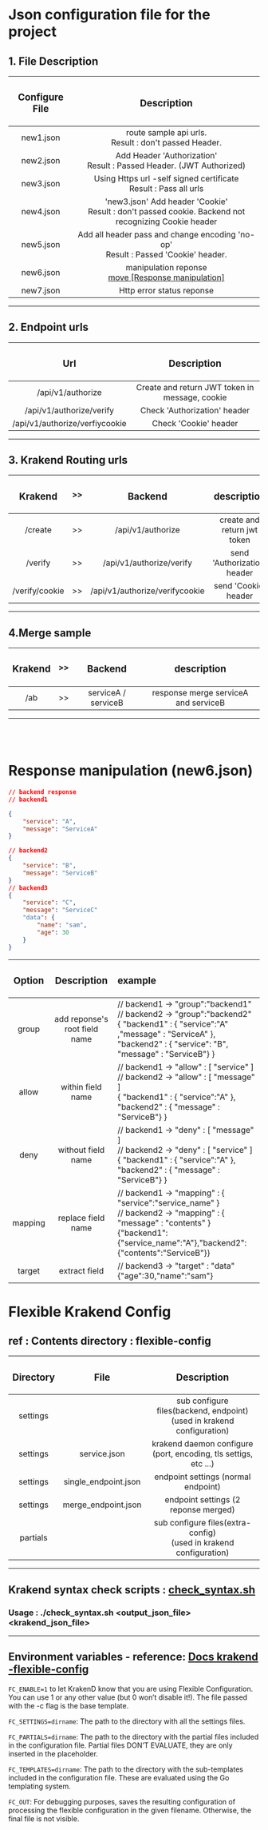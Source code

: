 # Json configuration file for the project

## 1. File Description

| <h3> Configure File | <h3> Description |
|:-------------:|:-----------:|
| new1.json | route sample api urls. <br> Result : don't passed Header. |
| new2.json | Add Header 'Authorization' <br> Result : Passed Header. (JWT Authorized)|
| new3.json | Using Https url -self signed certificate <br> Result : Pass all urls |
| new4.json | 'new3.json' Add header 'Cookie' <br> Result : don't passed cookie. Backend not recognizing Cookie header |
| new5.json | Add all header pass and change encoding 'no-op' <br> Result : Passed 'Cookie' header. |
| new6.json | manipulation reponse </br> [ move [Response manipulation] ](#response-manipulation-new6json) |
| new7.json | Http error status reponse |
---

## 2. Endpoint urls

| <h3> Url | <h3> Description |
|:-------------:|:-----------:|
| /api/v1/authorize | Create and return JWT token in message, cookie |
| /api/v1/authorize/verify | Check 'Authorization' header |
| /api/v1/authorize/verfiycookie | Check 'Cookie' header |

---

## 3. Krakend Routing urls
| <h3>Krakend  | >> | <h3>Backend | <h3>description |
|:-------------:|:--:|:-----------:|:-----------:|
| /create | >> | /api/v1/authorize | create and return jwt token |
| /verify | >> | /api/v1/authorize/verify | send 'Authorization' header |
| /verify/cookie | >> | /api/v1/authorize/verifycookie | send 'Cookie' header |

---
## 4.Merge sample
| <h3>Krakend  | >> | <h3>Backend | <h3>description |
|:-------------:|:--:|:-----------:|:-----------:|
| /ab | >> | serviceA / serviceB | response merge serviceA and serviceB |

---
</br></br>

# Response manipulation (new6.json)

``` json
// backend response 
// backend1 

{ 
    "service": "A",
    "message": "ServiceA"
}

// backend2
{ 
    "service": "B",
    "message": "ServiceB"
}
// backend3
{ 
    "service": "C",
    "message": "ServiceC"
    "data": {
        "name": "sam",
        "age": 30
    }
}
```
| <h3>Option | <h3>Description | <h3>example</h3> |
|:-------------:|:-----------:|:-------|
| group | add reponse's  root field name | // backend1 -> "group":"backend1" </br> // backend2 -> "group":"backend2" </br>{ "backend1" : { "service":"A"  ,"message" : "ServiceA" }, </br> "backend2" : { "service": "B", "message" : "ServiceB"} } |
| allow | within field name | // backend1 -> "allow" : [ "service" ] </br> // backend2 -> "allow" : [ "message" ]</br> { "backend1" : { "service":"A"   }, "backend2" : { "message" : "ServiceB"}  } |
| deny | without field name | // backend1 -> "deny" : [ "message" ] </br> // backend2 -> "deny" : [ "service" ]</br> { "backend1" : { "service":"A"   }, "backend2" : { "message" : "ServiceB"} } |
| mapping | replace field name | // backend1 -> "mapping" : { "service":"service_name" } </br> // backend2 -> "mapping" : { "message" : "contents" } </br> {"backend1":{"service_name":"A"},"backend2":{"contents":"ServiceB"}} |
| target | extract field | // backend3 -> "target" : "data" </br> {"age":30,"name":"sam"} |


# Flexible Krakend Config
## ref : Contents directory : flexible-config

| <h3> Directory | <h3>File | <h3>Description |
|:--------------:|:-------------:|:-----------:|
| settings |  |sub configure files(backend, endpoint) </br> (used in krakend configuration) |
| settings | service.json | krakend daemon configure (port, encoding, tls settigs, etc ...) |
| settings | single_endpoint.json | endpoint settings (normal endpoint) |
| settings | merge_endpoint.json | endpoint settings (2 reponse merged) |
| partials |  |sub configure files(extra-config) </br> (used in krakend configuration) |

--- 
## Krakend syntax check scripts : [check_syntax.sh](./flexible-config/check_syntax.sh)
### Usage : ./check_syntax.sh <output_json_file> <krakend_json_file>
  
--- 

## Environment variables - reference: [Docs krakend -flexible-config](https://www.krakend.io/docs/flexible-config/)

`FC_ENABLE=1` to let KrakenD know that you are using Flexible Configuration. You can use 1 or any other value (but 0 won’t disable it!). The file passed with the -c flag is the base template.

`FC_SETTINGS=dirname`: The path to the directory with all the settings files.


`FC_PARTIALS=dirname`: The path to the directory with the partial files included in the configuration file. Partial files DON’T EVALUATE, they are only inserted in the placeholder.


`FC_TEMPLATES=dirname`: The path to the directory with the sub-templates included in the configuration file. These are evaluated using the Go templating system.


`FC_OUT`: For debugging purposes, saves the resulting configuration of processing the flexible configuration in the given filename. Otherwise, the final file is not visible.
